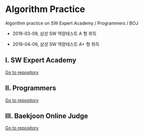 # Algorithm Practice

Algorithm practice on SW Expert Academy / Programmers / BOJ


* 2019-03-09, 삼성 SW 역량테스트 A 형 취득

* 2019-04-06, 삼성 SW 역량테스트 A+ 형 취득



## I. SW Expert Academy

[Go to repository](https://github.com/jiwookseo/algorithm/tree/master/SWEA)



## II. Programmers

[Go to repository](https://github.com/jiwookseo/algorithm/tree/master/programmers)



## III. Baekjoon Online Judge

[Go to repository](https://github.com/jiwookseo/algorithm/tree/master/BOJ)

